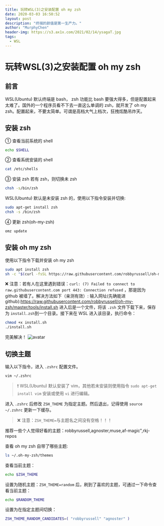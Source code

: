 ```yaml
---
title: 玩转WSL(3)之安装配置 oh my zsh
date: 2020-03-03 16:50:52
layout: post
description: "终端的颜值是第一生产力。"
author: "MurphyChen"
header-img: https://s3.ax1x.com/2021/02/14/ysagaT.jpg
tags:
  - WSL
---
```


# 玩转WSL(3)之安装配置 oh my zsh

## 前言

WSL(Ubuntu) 默认终端是 bash， zsh 功能比 bash 要强大得多，但是配置起来太难了。国外的一个程序员看不下去一直这么单调的 zsh，就开发了 oh my zsh。配置起来，不要太简单。可谓是高档大气上档次，狂拽炫酷吊炸天。

<!--more-->

## 安装 zsh

① 查看当前系统的 shell

```bash
echo $SHELL
```

② 查看系统安装的 shell

```bash
cat /etc/shells
```

③ 安装 zsh
若有 zsh，则切换未 zsh

```bash
chsh -s/bin/zsh
```

WSL(Ubuntu) 默认是未安装 zsh 的，使用以下指令安装并切换:

```bash
sudo apt-get install zsh
chsh -s /bin/zsh
```

④ 更新 zsh(oh-my-zsh)

```bash
omz update
```

## 安装 oh my zsh

使用以下指令下载并安装 oh my zsh

```bash
sudo apt install zsh
sh -c "$(curl -fsSL https://raw.githubusercontent.com/robbyrussell/oh-my-zsh/master/tools/install.sh)"
```

❌ 注意：若有人在这里遇到错误：`curl: (7) Failed to connect to raw.githubusercontent.com port 443: Connection refused` ，那是因为 github 被墙了。解决方法如下（亲测有效）:
输入网址(先确能进 github):https://raw.githubusercontent.com/robbyrussell/oh-my-zsh/master/tools/install.sh
进入后是一个文件，将该 `.zsh` 文件下载下来，保存为 `install.zsh`到一个目录。接下来在 WSL 进入该目录，执行命令：

```bash
chmod +x install.sh
./install.sh
```

完美解决！
![avatar](https://s1.ax1x.com/2020/08/26/dWyVKJ.png)

## 切换主题

输入以下指令，进入 `.zshrc` 配置文件。

```bash
vim ~/.zshrc
```

> ❗ WSL(Ubuntu) 默认安装了 vim，其他若未安装则使用指令 `sudo apt-get install vim` 安装或使用 `vi` 进行编辑。

进入 `.zshrc` 后修改 `ZSH_THEME` 为指定主题。然后退出，记得使用 `source ~/.zshrc` 更新一下缓存。

> ❌ 注意：`ZSH_THEME=`与主题名之间没有空格！！！

推荐一些个人觉得好看的主题：robbyrussell,agnoster,muse,af-magic",rkj-repos

查看 oh my zsh 自带了哪些主题:

```bash
ls ~/.oh-my-zsh/themes
```

查看当前主题：

```bash
echo $ZSH_THEME
```

设置为随机主题：`ZSH_THEME=random` 后，刷到了喜欢的主题，可通过一下命令查看当前主题：

```bash
echo $RANDOM_THEME
```

设置为在指定主题间切换：

```bash
ZSH_THEME_RANDOM_CANDIDATES=( "robbyrussell" "agnoster" )
```
